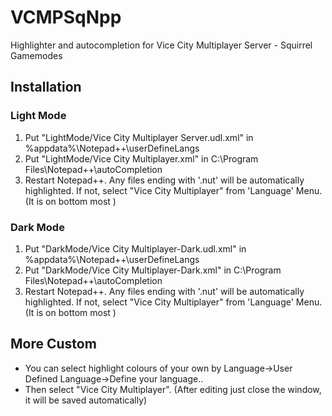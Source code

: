 # VCMPSqNpp

Highlighter and autocompletion for Vice City Multiplayer Server - Squirrel Gamemodes

## Installation

### Light Mode

1. Put "LightMode/Vice City Multiplayer Server.udl.xml" in %appdata%\Notepad++\userDefineLangs
2. Put "LightMode/Vice City Multiplayer.xml" in C:\Program Files\Notepad++\autoCompletion
3. Restart Notepad++. Any files ending with '.nut' will be automatically highlighted. If not, select "Vice City Multiplayer" from 'Language' Menu. (It is on bottom most )

### Dark Mode

1. Put "DarkMode/Vice City Multiplayer-Dark.udl.xml" in %appdata%\Notepad++\userDefineLangs
2. Put "DarkMode/Vice City Multiplayer-Dark.xml" in C:\Program Files\Notepad++\autoCompletion
3. Restart Notepad++. Any files ending with '.nut' will be automatically highlighted. If not, select "Vice City Multiplayer" from 'Language' Menu. (It is on bottom most )

## More Custom

- You can select highlight colours of your own by Language->User Defined Language->Define your language..
- Then select "Vice City Multiplayer". (After editing just close the window, it will be saved automatically)
